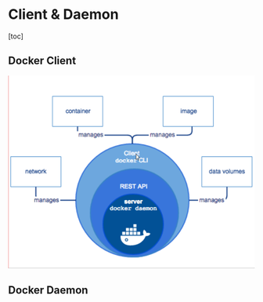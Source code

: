 # Client & Daemon

[toc]

## Docker Client 

![architecture](/pic/dk_architecture.png)

## Docker Daemon

